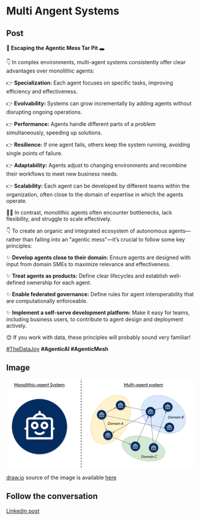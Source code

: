 # Multi Angent Systems

## Post

**🤖 Escaping the Agentic Mess Tar Pit 🕳️**  
  
👇 In complex environments, multi-agent systems consistently offer clear advantages over monolithic agents:  
  
👉 **Specialization:** Each agent focuses on specific tasks, improving efficiency and effectiveness.  
  
👉 **Evolvability:** Systems can grow incrementally by adding agents without disrupting ongoing operations.  
  
👉 **Performance:** Agents handle different parts of a problem simultaneously, speeding up solutions.  
  
👉 **Resilience:** If one agent fails, others keep the system running, avoiding single points of failure.  
  
👉 **Adaptability:** Agents adjust to changing environments and recombine their workflows to meet new business needs.  
  
👉 **Scalability:** Each agent can be developed by different teams within the organization, often close to the domain of expertise in which the agents operate.  
  
😵‍💫 In contrast, monolithic agents often encounter bottlenecks, lack flexibility, and struggle to scale effectively.  
  
👇 To create an organic and integrated ecosystem of autonomous agents—rather than falling into an "agentic mess"—it’s crucial to follow some key principles:  
  
✨ **Develop agents close to their domain:** Ensure agents are designed with input from domain SMEs to maximize relevance and effectiveness.  
  
✨ **Treat agents as products:** Define clear lifecycles and establish well-defined ownership for each agent.  
  
✨ **Enable federated governance:** Define rules for agent interoperability that are computationally enforceable.  
  
✨ **Implement a self-serve development platform:** Make it easy for teams, including business users, to contribute to agent design and deployment actively.  
  
😊 If you work with data, these principles will probably sound very familiar!  
  
[#TheDataJoy](https://www.linkedin.com/feed/hashtag/?keywords=thedatajoy) **#AgenticAI #AgenticMesh**

## Image

![2025-P001-multi-agent-systems.png](/images/2025/2025-P001-multi-agent-systems.png)

[draw.io](https://app.diagrams.net/) source of the image is available [here](/images/2025/2025.drawio) 

## Follow the conversation

[Linkedin post](https://www.linkedin.com/posts/andreagioia_thedatajoy-agenticai-agenticmesh-activity-7280982478444453891-W1SL)

